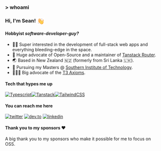 ### > whoami

### Hi, I'm Sean! <img src="https://raw.githubusercontent.com/heydrdev/devtools/main/emojis/telegram/waving-hand.gif" height="25" width="25" align="center" />

#### Hobbyist *software-developer-guy?*

* 👨‍💻 Super interested in the development of full-stack web apps and everything bleeding-edge in the space.
* 🤝 Huge advocate of Open-Source and a maintainer of [Tanstack Router](https://github.com/Tanstack/Router).
* 🌏 Based in New Zealand 🇳🇿 (formerly from Sri Lanka 🇱🇰).
* 📖 Pursuing my Masters @ [Southern Institute of Technology](https://www.sit.ac.nz).
* 👨🏼‍🏫 Big advocate of the [T3 Axioms](https://github.com/t3-oss/create-t3-app#t3-axioms).

#### Tech that hypes me up
<div style="display: flex;">
  <a href="https://www.typescriptlang.org"><img src="https://raw.githubusercontent.com/danielcranney/readme-generator/main/public/icons/skills/typescript-colored.svg" width="48" height="48" alt="Typescript" /></a>
  <a href="https://tanstack.com/router"><img src="https://avatars.githubusercontent.com/u/72518640?s=200&v=4" width="48" height="48" alt="Tanstack" /></a>
  <a href="https://www.tailwindcss.com"><img src="https://raw.githubusercontent.com/danielcranney/readme-generator/main/public/icons/skills/tailwindcss-colored.svg" width="48" height="48" alt="TailwindCSS" /></a>
</div>

#### You can reach me here
[![twitter](https://img.shields.io/badge/twitter-1DA1F2?style=for-the-badge&logo=twitter&logoColor=white)](https://www.twitter.com/SeanCassiere)
[![dev.to](https://img.shields.io/badge/dev.to-1E1F21?style=for-the-badge&logo=dev.to&logoColor=white)](https://dev.to/seancassiere)
[![linkedin](https://img.shields.io/badge/linkedin-0A66C2?style=for-the-badge&logo=linkedin&logoColor=white)](https://www.linkedin.com/in/seancassiere/)

[//]: <> (credit to Julius' README https://github.com/juliusmarminge)

#### Thank you to my sponsors ❤️

A big thank you to my sponsors who make it possible for me to focus on OSS.

<!-- sponsors --><!-- sponsors -->
